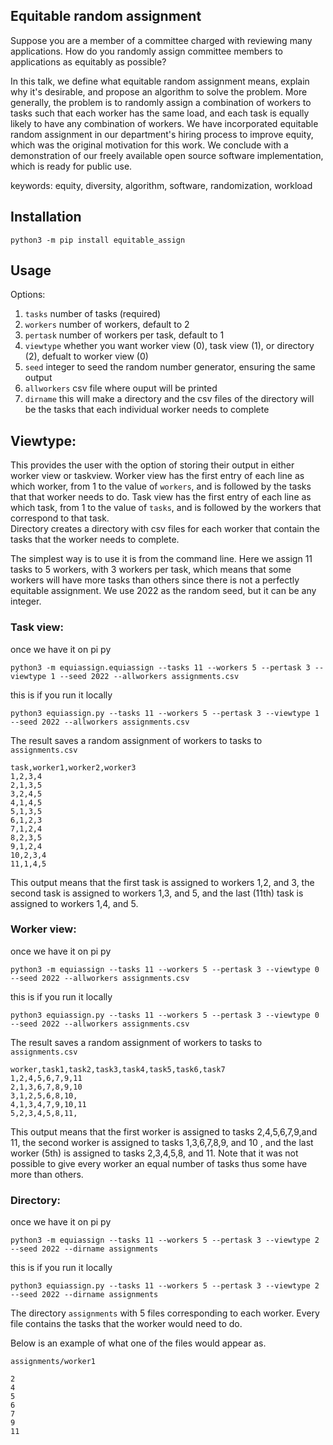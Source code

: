 ## Equitable random assignment

Suppose you are a member of a committee charged with reviewing many applications.
How do you randomly assign committee members to applications as equitably as possible?

In this talk, we define what equitable random assignment means, explain why it's desirable, and propose an algorithm to solve the problem.
More generally, the problem is to randomly assign a combination of workers to tasks such that each worker has the same load, and each task is equally likely to have any combination of workers.
We have incorporated equitable random assignment in our department's hiring process to improve equity, which was the original motivation for this work.
We conclude with a demonstration of our freely available open source software implementation, which is ready for public use.

keywords: equity, diversity, algorithm, software, randomization, workload

## Installation

```
python3 -m pip install equitable_assign
```

## Usage

Options:

1. `tasks` number of tasks (required)
2. `workers` number of workers, default to 2
3. `pertask` number of workers per task, default to 1
4. `viewtype` whether you want worker view (0), task view (1), or directory (2), defualt to worker view (0) 
5. `seed` integer to seed the random number generator, ensuring the same output
6. `allworkers` csv file where ouput will be printed
7. `dirname` this will make a directory and the csv files of the directory will be the tasks that each individual worker needs to complete

## Viewtype:

This provides the user with the option of storing their output in either worker view or taskview.
Worker view has the first entry of each line as which worker, from 1 to the value of `workers`, and is followed by the tasks that that worker needs to do.
Task view has the first entry of each line as which task, from 1 to the value of `tasks`, and is followed by the workers that correspond to that task.  
Directory creates a directory with csv files for each worker that contain the tasks that the worker needs to complete. 

The simplest way is to use it is from the command line.
Here we assign 11 tasks to 5 workers, with 3 workers per task, which means that some workers will have more tasks than others since there is not a perfectly equitable assignment. 
We use 2022 as the random seed, but it can be any integer.

### Task view:

once we have it on pi py
```
python3 -m equiassign.equiassign --tasks 11 --workers 5 --pertask 3 --viewtype 1 --seed 2022 --allworkers assignments.csv
```

this is if you run it locally
```
python3 equiassign.py --tasks 11 --workers 5 --pertask 3 --viewtype 1 --seed 2022 --allworkers assignments.csv
```

The result saves a random assignment of workers to tasks to `assignments.csv`

```
task,worker1,worker2,worker3
1,2,3,4
2,1,3,5
3,2,4,5
4,1,4,5
5,1,3,5
6,1,2,3
7,1,2,4
8,2,3,5
9,1,2,4
10,2,3,4
11,1,4,5
```

This output means that the first task is assigned to workers 1,2, and 3, the second task is assigned to workers 1,3, and 5, and the last (11th) task is assigned to workers 1,4, and 5.

### Worker view:

once we have it on pi py
```
python3 -m equiassign --tasks 11 --workers 5 --pertask 3 --viewtype 0 --seed 2022 --allworkers assignments.csv
```

this is if you run it locally
```
python3 equiassign.py --tasks 11 --workers 5 --pertask 3 --viewtype 0 --seed 2022 --allworkers assignments.csv
```

The result saves a random assignment of workers to tasks to `assignments.csv`

```
worker,task1,task2,task3,task4,task5,task6,task7
1,2,4,5,6,7,9,11
2,1,3,6,7,8,9,10
3,1,2,5,6,8,10,
4,1,3,4,7,9,10,11
5,2,3,4,5,8,11,
```

This output means that the first worker is assigned to tasks 2,4,5,6,7,9,and 11, the second worker is assigned to tasks 1,3,6,7,8,9, and 10 , and the last worker (5th) is assigned to tasks 2,3,4,5,8, and 11.
Note that it was not possible to give every worker an equal number of tasks thus some have more than others. 

### Directory: 

once we have it on pi py
```
python3 -m equiassign --tasks 11 --workers 5 --pertask 3 --viewtype 2 --seed 2022 --dirname assignments
```

this is if you run it locally
```
python3 equiassign.py --tasks 11 --workers 5 --pertask 3 --viewtype 2 --seed 2022 --dirname assignments
```
The directory `assignments` with 5 files corresponding to each worker. Every file contains the tasks that the worker would need to do.

Below is an example of what one of the files would appear as. 

`assignments/worker1`
```
2
4
5
6
7
9
11
```
